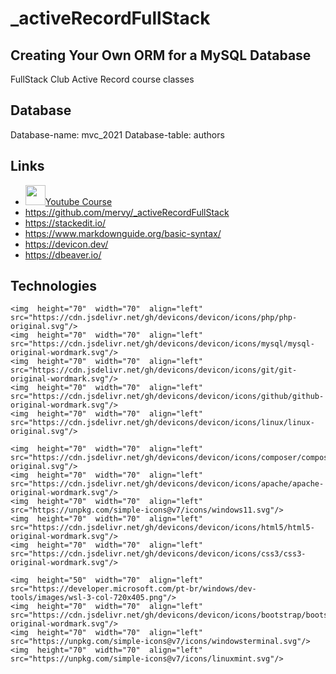# _activeRecordFullStack
## Creating Your Own ORM for a MySQL Database

FullStack Club Active Record course classes

## Database
Database-name: mvc_2021
Database-table: authors

## Links

- <img  height="32"  width="32"  src="https://unpkg.com/simple-icons@v7/icons/youtube.svg" />[Youtube Course](https://www.youtube.com/watch?v=dPLNIZdWuEw&list=PLyugqHiq-SKee_GGYrLvO4zNJTC7Q3Hd9&ab_channel=ClubeFull-Stack)
- https://github.com/mervy/_activeRecordFullStack
- https://stackedit.io/
- https://www.markdownguide.org/basic-syntax/
- https://devicon.dev/
- https://dbeaver.io/


##  Technologies

    <img  height="70"  width="70"  align="left"  src="https://cdn.jsdelivr.net/gh/devicons/devicon/icons/php/php-original.svg"/> 
    <img  height="70"  width="70"  align="left"  src="https://cdn.jsdelivr.net/gh/devicons/devicon/icons/mysql/mysql-original-wordmark.svg"/> 
    <img  height="70"  width="70"  align="left"  src="https://cdn.jsdelivr.net/gh/devicons/devicon/icons/git/git-original-wordmark.svg"/> 
    <img  height="70"  width="70"  align="left"  src="https://cdn.jsdelivr.net/gh/devicons/devicon/icons/github/github-original-wordmark.svg"/>
    <img  height="70"  width="70"  align="left"  src="https://cdn.jsdelivr.net/gh/devicons/devicon/icons/linux/linux-original.svg"/>

    <img  height="70"  width="70"  align="left"  src="https://cdn.jsdelivr.net/gh/devicons/devicon/icons/composer/composer-original.svg"/>
    <img  height="70"  width="70"  align="left"  src="https://cdn.jsdelivr.net/gh/devicons/devicon/icons/apache/apache-original-wordmark.svg"/>
    <img  height="70"  width="70"  align="left"  src="https://unpkg.com/simple-icons@v7/icons/windows11.svg"/>
    <img  height="70"  width="70"  align="left"  src="https://cdn.jsdelivr.net/gh/devicons/devicon/icons/html5/html5-original-wordmark.svg"/>
    <img  height="70"  width="70"  align="left"  src="https://cdn.jsdelivr.net/gh/devicons/devicon/icons/css3/css3-original-wordmark.svg"/>

    <img  height="50"  width="70"  align="left"  src="https://developer.microsoft.com/pt-br/windows/dev-tools/images/wsl-3-col-720x405.png"/>
    <img  height="70"  width="70"  align="left"  src="https://cdn.jsdelivr.net/gh/devicons/devicon/icons/bootstrap/bootstrap-original-wordmark.svg"/>
    <img  height="70"  width="70"  align="left" src="https://unpkg.com/simple-icons@v7/icons/windowsterminal.svg"/>
    <img  height="70"  width="70"  align="left"  src="https://unpkg.com/simple-icons@v7/icons/linuxmint.svg"/>
